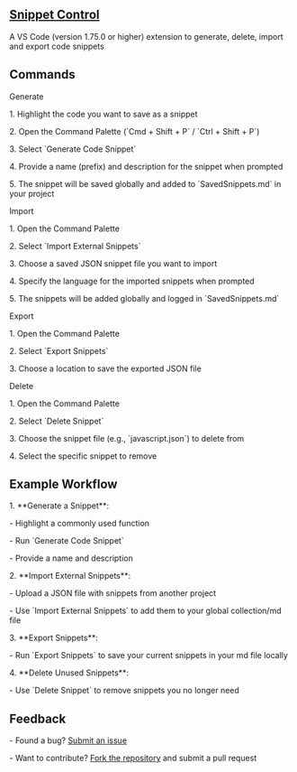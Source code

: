 ## [Snippet Control](https://marketplace.visualstudio.com/items?itemName=DanielPupke.vscode-snippet-gen)

A VS Code (version 1.75.0 or higher) extension to generate, delete, import and export code snippets

## Commands

Generate

1\. Highlight the code you want to save as a snippet

2\. Open the Command Palette (\`Cmd + Shift + P\` / \`Ctrl + Shift + P\`)

3\. Select \`Generate Code Snippet\`

4\. Provide a name (prefix) and description for the snippet when prompted

5\. The snippet will be saved globally and added to \`SavedSnippets.md\` in your project

Import

1\. Open the Command Palette

2\. Select \`Import External Snippets\`

3\. Choose a saved JSON snippet file you want to import

4\. Specify the language for the imported snippets when prompted

5\. The snippets will be added globally and logged in \`SavedSnippets.md\`

Export

1\. Open the Command Palette

2\. Select \`Export Snippets\`

3\. Choose a location to save the exported JSON file

Delete

1\. Open the Command Palette

2\. Select \`Delete Snippet\`

3\. Choose the snippet file (e.g., \`javascript.json\`) to delete from

4\. Select the specific snippet to remove

## Example Workflow

1\. \*\*Generate a Snippet\*\*:

\- Highlight a commonly used function

\- Run \`Generate Code Snippet\`

\- Provide a name and description

2\. \*\*Import External Snippets\*\*:

\- Upload a JSON file with snippets from another project

\- Use \`Import External Snippets\` to add them to your global collection/md file

3\. \*\*Export Snippets\*\*:

\- Run \`Export Snippets\` to save your current snippets in your md file locally

4\. \*\*Delete Unused Snippets\*\*:

\- Use \`Delete Snippet\` to remove snippets you no longer need


## Feedback

\- Found a bug? [Submit an issue](https://github.com/daniel68045/snippet-ctrl/issues)

\- Want to contribute? [Fork the repository](https://github.com/daniel68045/snippet-ctrl) and submit a pull request
